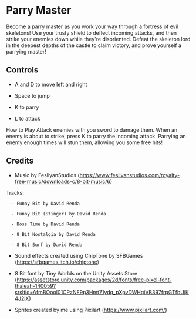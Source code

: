 <h1>Parry Master</h1>

Become a parry master as you work your way through a fortress of evil skeletons! Use your trusty shield to deflect incoming attacks, and then strike your enemies down while they're disoriented. Defeat the skeleton lord in the deepest depths of the castle to claim victory, and prove yourself a parrying master!

<h2>Controls</h2>

- A and D to move left and right

- Space to jump

- K to parry

- L to attack

How to Play
Attack enemies with you sword to damage them. When an enemy is about to strike, press K to parry the incoming attack. Parrying an enemy enough times will stun them, allowing you some free hits!

<h2>Credits</h2>

- Music by FesliyanStudios (https://www.fesliyanstudios.com/royalty-free-music/downloads-c/8-bit-music/6)

Tracks:

      - Funny Bit by David Renda

      - Funny Bit (Stinger) by David Renda
 
      - Boss Time by David Renda

      - 8 Bit Nostalgia by David Renda

      - 8 Bit Surf by David Renda

- Sound effects created using ChipTone by SFBGames (https://sfbgames.itch.io/chiptone)

- 8 Bit font by Tiny Worlds on the Unity Assets Store (https://assetstore.unity.com/packages/2d/fonts/free-pixel-font-thaleah-140059?srsltid=AfmBOooI01CPzNF9p3Hmt71ydq_pXpyDWHqiVB397frpGTfbUjK4J2iX)

- Sprites created by me using Pixilart (https://www.pixilart.com/)
